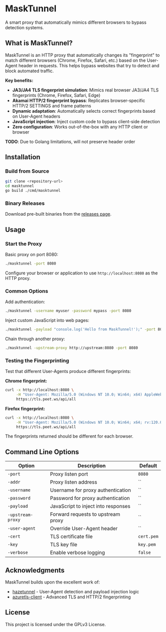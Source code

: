 # MaskTunnel

A smart proxy that automatically mimics different browsers to bypass detection systems.

## What is MaskTunnel?

MaskTunnel is an HTTP proxy that automatically changes its "fingerprint" to match different browsers (Chrome, Firefox, Safari, etc.) based on the User-Agent header in requests. This helps bypass websites that try to detect and block automated traffic.

**Key benefits:**
- **JA3/JA4 TLS fingerprint simulation**: Mimics real browser JA3/JA4 TLS fingerprints (Chrome, Firefox, Safari, Edge)
- **Akamai HTTP/2 fingerprint bypass**: Replicates browser-specific HTTP/2 SETTINGS and frame patterns
- **Dynamic adaptation**: Automatically selects correct fingerprints based on User-Agent headers
- **JavaScript injection**: Inject custom code to bypass client-side detection
- **Zero configuration**: Works out-of-the-box with any HTTP client or browser

**TODO**: Due to Golang limitations, will not preserve header order

## Installation

### Build from Source

```bash
git clone <repository-url>
cd masktunnel
go build ./cmd/masktunnel
```

### Binary Releases

Download pre-built binaries from the [releases page](../../releases).

## Usage

### Start the Proxy

Basic proxy on port 8080:
```bash
./masktunnel -port 8080
```

Configure your browser or application to use `http://localhost:8080` as the HTTP proxy.

### Common Options

Add authentication:
```bash
./masktunnel -username myuser -password mypass -port 8080
```

Inject custom JavaScript into web pages:
```bash
./masktunnel -payload "console.log('Hello from MaskTunnel!');" -port 8080
```

Chain through another proxy:
```bash
./masktunnel -upstream-proxy http://upstream:8080 -port 8080
```

### Testing the Fingerprinting

Test that different User-Agents produce different fingerprints:

**Chrome fingerprint:**
```bash
curl -x http://localhost:8080 \
     -H "User-Agent: Mozilla/5.0 (Windows NT 10.0; Win64; x64) AppleWebKit/537.36 (KHTML, like Gecko) Chrome/120.0.0.0 Safari/537.36" \
     https://tls.peet.ws/api/all
```

**Firefox fingerprint:**
```bash
curl -x http://localhost:8080 \
     -H "User-Agent: Mozilla/5.0 (Windows NT 10.0; Win64; x64; rv:120.0) Gecko/20100101 Firefox/120.0" \
     https://tls.peet.ws/api/all
```

The fingerprints returned should be different for each browser.

## Command Line Options

| Option | Description | Default |
|--------|-------------|---------|
| `-port` | Proxy listen port | `8080` |
| `-addr` | Proxy listen address | `` |
| `-username` | Username for proxy authentication | `` |
| `-password` | Password for proxy authentication | `` |
| `-payload` | JavaScript to inject into responses | `` |
| `-upstream-proxy` | Forward requests to upstream proxy | `` |
| `-user-agent` | Override User-Agent header | `` |
| `-cert` | TLS certificate file | `cert.pem` |
| `-key` | TLS key file | `key.pem` |
| `-verbose` | Enable verbose logging | `false` |

## Acknowledgments

MaskTunnel builds upon the excellent work of:
- [hazetunnel](https://github.com/daijro/hazetunnel) - User-Agent detection and payload injection logic
- [azuretls-client](https://github.com/Noooste/azuretls-client) - Advanced TLS and HTTP/2 fingerprinting

## License

This project is licensed under the GPLv3 License.